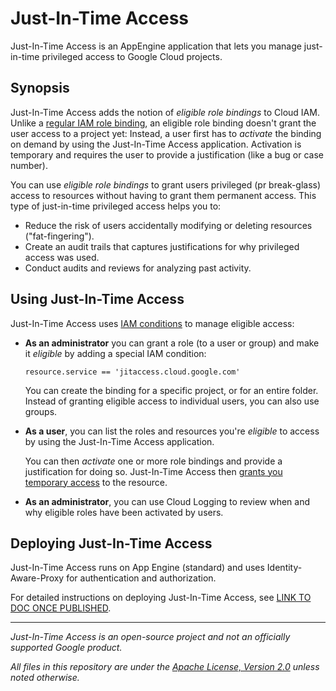 # Just-In-Time Access

Just-In-Time Access is an AppEngine application that lets you manage just-in-time privileged access to Google Cloud projects.

## Synopsis

Just-In-Time Access adds the notion of _eligible role bindings_ to Cloud IAM. Unlike a [regular
IAM role binding](https://cloud.google.com/iam/docs/overview#cloud-iam-policy), 
an eligible role binding doesn't grant the user access to a project yet:
Instead, a user first has to _activate_ the binding on demand by using the Just-In-Time Access application.
Activation is temporary and requires the user to provide a justification (like a bug or case number).

You can use _eligible role bindings_ to grant users privileged (pr break-glass) access to resources
without having to grant them permanent access. This type of just-in-time privileged access helps you to:

* Reduce the risk of users accidentally modifying or deleting resources ("fat-fingering").
* Create an audit trails that captures justifications for why privileged access was used.
* Conduct audits and reviews for analyzing past activity.


## Using Just-In-Time Access

Just-In-Time Access uses [IAM conditions](https://cloud.google.com/iam/docs/conditions-overview) to manage eligible access:

* **As an administrator** you can grant a role (to a user or group) and make it _eligible_ by 
  adding a special IAM condition:

  ```
  resource.service == 'jitaccess.cloud.google.com'
  ```

  You can create the binding for a specific project, or for an entire folder. Instead of granting eligible
  access to individual users, you can also use groups.

* **As a user**, you can list the roles and resources you're _eligible_ to access by using the Just-In-Time Access
  application. 

  You can then _activate_ one or more role bindings and provide a justification for doing so. Just-In-Time Access
  then [grants you temporary access](https://cloud.google.com/iam/docs/configuring-temporary-access)
  to the resource.

* **As an administrator**, you can use Cloud Logging to review when and why eligible roles have been activated by users.  

## Deploying Just-In-Time Access

Just-In-Time Access runs on App Engine (standard) and uses Identity-Aware-Proxy for authentication and authorization.

For detailed instructions on deploying Just-In-Time Access, see [LINK TO DOC ONCE PUBLISHED](#).

--- 

_Just-In-Time Access is an open-source project and not an officially supported Google product._

_All files in this repository are under the
[Apache License, Version 2.0](LICENSE.txt) unless noted otherwise._

